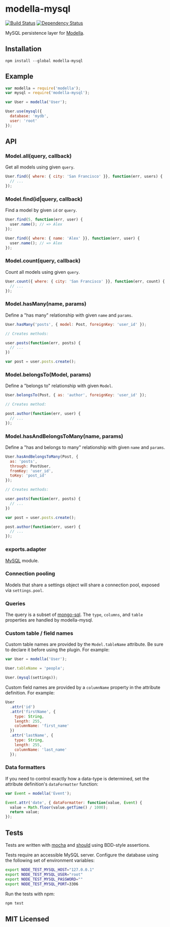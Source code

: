# modella-mysql

[![Build Status](https://secure.travis-ci.org/alexmingoia/modella-mysql.png?branch=master)](http://travis-ci.org/alexmingoia/modella-mysql)
[![Dependency Status](https://david-dm.org/alexmingoia/modella-mysql.png)](http://david-dm.org/alexmingoia/modella-mysql)

MySQL persistence layer for [Modella](https://github.com/modella/modella).

## Installation

```shell
npm install --global modella-mysql
```

## Example

```javascript
var modella = require('modella');
var mysql = require('modella-mysql');

var User = modella('User');

User.use(mysql({
  database: 'mydb',
  user: 'root'
});
```

## API

### Model.all(query, callback)

Get all models using given `query`.

```javascript
User.find({ where: { city: 'San Francisco' }}, function(err, users) {
  // ...
});
```

### Model.find(id|query, callback)

Find a model by given `id` or `query`.

```javascript
User.find(5, function(err, user) {
  user.name(); // => Alex
});

User.find({ where: { name: 'Alex' }}, function(err, user) {
  user.name(); // => Alex
});
```

### Model.count(query, callback)

Count all models using given `query`.

```javascript
User.count({ where: { city: 'San Francisco' }}, function(err, count) {
  // ...
});
```

### Model.hasMany(name, params)

Define a "has many" relationship with given `name` and `params`.

```javascript
User.hasMany('posts', { model: Post, foreignKey: 'user_id' });

// Creates methods:

user.posts(function(err, posts) {
  // ...
})

var post = user.posts.create();
```

### Model.belongsTo(Model, params)

Define a "belongs to" relationship with given `Model`.

```javascript
User.belongsTo(Post, { as: 'author', foreignKey: 'user_id' });

// Creates method:

post.author(function(err, user) {
  // ...
});
```

### Model.hasAndBelongsToMany(name, params)

Define a "has and belongs to many" relationship with given `name` and `params`.

```javascript
User.hasAndBelongsToMany(Post, {
  as: 'posts',
  through: PostUser,
  fromKey: 'user_id',
  toKey: 'post_id'
});

// Creates methods:

user.posts(function(err, posts) {
  // ...
})

var post = user.posts.create();

post.author(function(err, user) {
  // ...
});
```

### exports.adapter

[MySQL](https://github.com/felixge/node-mysql) module.

### Connection pooling

Models that share a settings object will share a connection pool, exposed via
`settings.pool`.

### Queries

The query is a subset of [mongo-sql](https://github.com/goodybag/mongo-sql).
The `type`, `columns`, and `table` properties are handled by modella-mysql.

### Custom table / field names

Custom table names are provided by the `Model.tableName` attribute. Be sure to
declare it before using the plugin. For example:

```javascript
var User = modella('User');

User.tableName = 'people';

User.(mysql(settings));
```

Custom field names are provided by a `columnName` property in the attribute
definition. For example:

```javascript
User
  .attr('id')
  .attr('firstName', {
    type: String,
    length: 255,
    columnName: 'first_name'
  })
  .attr('lastName', {
    type: String,
    length: 255,
    columnName: 'last_name'
  });
```

### Data formatters

If you need to control exactly how a data-type is determined, set the attribute
definition's `dataFormatter` function:

```javascript
var Event = modella('Event');

Event.attr('date', { dataFormatter: function(value, Event) {
  value = Math.floor(value.getTime() / 1000);
  return value;
});
```

## Tests

Tests are written with [mocha](https://github.com/visionmedia/mocha) and
[should](https://github.com/visionmedia/should.js) using BDD-style assertions.

Tests require an accessible MySQL server. Configure the database using the
following set of environment variables:

```sh
export NODE_TEST_MYSQL_HOST="127.0.0.1"
export NODE_TEST_MYSQL_USER="root"
export NODE_TEST_MYSQL_PASSWORD=""
export NODE_TEST_MYSQL_PORT=3306
```
Run the tests with npm:

```sh
npm test
```

## MIT Licensed
